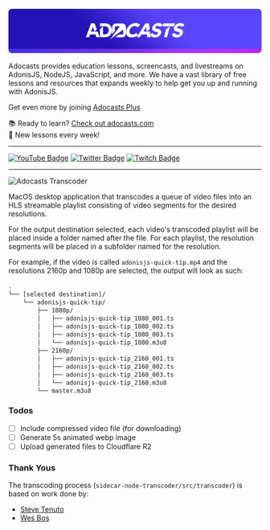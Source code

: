 ![Adocasts](https://github.com/adocasts/.github/blob/main/assets/brand-banner-rounded.png?raw=true)

Adocasts provides education lessons, screencasts, and livestreams on AdonisJS, NodeJS, JavaScript, and more. We have a vast library of free lessons and resources that expands weekly to help get you up and running with AdonisJS.

Get even more by joining [Adocasts Plus](https://adocasts.com/pricing)

📚 Ready to learn? [Check out adocasts.com](https://adocasts.com)  
🎉 New lessons every week!

---

[![YouTube Badge](https://img.shields.io/youtube/channel/subscribers/UCTEKX3KQAJi7_0-_rSz0Edg?logo=YouTube&style=for-the-badge)](https://youtube.com/adocasts)
[![Twitter Badge](https://img.shields.io/twitter/follow/adocasts?logo=twitter&logoColor=white&style=for-the-badge)](https://twitter.com/adocasts)
[![Twitch Badge](https://img.shields.io/twitch/status/adocasts?logo=twitch&logoColor=white&style=for-the-badge)](https://twitch.tv/adocasts)

---

![Adocasts Transcoder](https://github.com/adocasts/transcoder/tree/main/src/assets/screenshot.png)

MacOS desktop application that transcodes a queue of video files into an HLS streamable playlist consisting of video segments for the desired resolutions.

For the output destination selected, each video's transcoded playlist will be placed inside a folder named after the file. For each playlist, the resolution segments will be placed in a subfolder named for the resolution.

For example, if the video is called `adonisjs-quick-tip.mp4` and the resolutions 2160p and 1080p are selected, the output will look as such:

```
.
└── [selected destination]/
    └── adonisjs-quick-tip/
        ├── 1080p/
        │   ├── adonisjs-quick-tip_1080_001.ts
        │   ├── adonisjs-quick-tip_1080_002.ts
        │   ├── adonisjs-quick-tip_1080_003.ts
        │   └── adonisjs-quick-tip_1080.m3u8
        ├── 2160p/
        │   ├── adonisjs-quick-tip_2160_001.ts
        │   ├── adonisjs-quick-tip_2160_002.ts
        │   ├── adonisjs-quick-tip_2160_003.ts
        │   └── adonisjs-quick-tip_2160.m3u8
        └── master.m3u8
```

### Todos

- [ ] Include compressed video file (for downloading)
- [ ] Generate 5s animated webp image
- [ ] Upload generated files to Cloudflare R2

### Thank Yous

The transcoding process (`sidecar-node-transcoder/src/transcoder`) is based on work done by:

- [Steve Tenuto](https://gist.github.com/stenuto/9ff19ce89f07c7419a8d0976736ebe12)
- [Wes Bos](https://github.com/wesbos/R2-video-streaming/tree/main)
